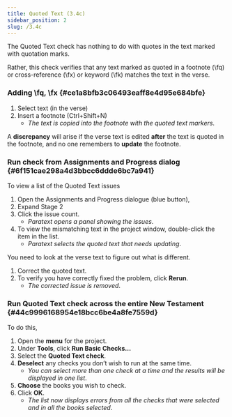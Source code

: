 ```yaml
---
title: Quoted Text (3.4c)
sidebar_position: 2
slug: /3.4c
---
```




The Quoted Text check has nothing to do with quotes in the text marked with quotation marks.


Rather, this check verifies that any text marked as quoted in a footnote (\fq) or cross-reference (\fx) or keyword (\fk) matches the text in the verse.


### Adding \fq, \fx {#ce1a8bfb3c06493eaff8e4d95e684bfe}

1. Select text (in the verse)
1. Insert a footnote (Ctrl+Shift+N)
	- _The text is copied into the footnote with the quoted text markers_.

A **discrepancy** will arise if the verse text is edited **after** the text is quoted in the footnote, and no one remembers to **update** the footnote.


### Run check from Assignments and Progress dialog {#6f151cae298a4d3bbcc6ddde6bc7a941}


To view a list of the Quoted Text issues

1. Open the Assignments and Progress dialogue (blue button),
1. Expand Stage 2
1. Click the issue count.
	- _Paratext opens a panel showing the issues_.
1. To view the mismatching text in the project window, double-click the item in the list.
	- _Paratext selects the quoted text that needs updating_.

You need to look at the verse text to figure out what is different.

1. Correct the quoted text.
1. To verify you have correctly fixed the problem, click **Rerun**.
	- _The corrected issue is removed_.

### Run Quoted Text check across the entire New Testament {#44c9996168954e18bcc6be4a8fe7559d}


To do this,

1. Open the **menu** for the project.
1. Under **Tools**, click **Run Basic Checks…**
1. Select the **Quoted Text check**.
1. **Deselect** any checks you don’t wish to run at the same time.
	- _You can select more than one check at a time and the results will be displayed in one list_.
1. **Choose** the books you wish to check.
1. Click **OK**.
	- _The list now displays errors from all the checks that were selected and in all the books selected_.
